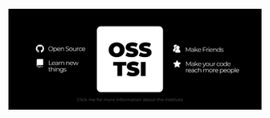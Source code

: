 <p align="center">
  <a href="https://github.com/osstsi/.github/">
    <img src="./banner.png" alt="banner" width="900px">
  </a>
</p>

